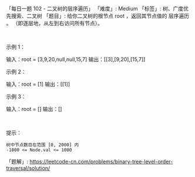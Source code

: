 「每日一题 102 - 二叉树的层序遍历」
「难度」: Medium
「标签」: 树、广度优先搜索、二叉树
「题目」: 给你二叉树的根节点 root ，返回其节点值的 层序遍历 。 （即逐层地，从左到右访问所有节点）。

 

示例 1：

输入：root = [3,9,20,null,null,15,7]
输出：[[3],[9,20],[15,7]]


示例 2：

输入：root = [1]
输出：[[1]]


示例 3：

输入：root = []
输出：[]


 

提示：


	树中节点数目在范围 [0, 2000] 内
	-1000 <= Node.val <= 1000



「题解」: https://leetcode-cn.com/problems/binary-tree-level-order-traversal/solution/